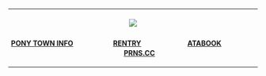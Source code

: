 ***

<h5 align="center">
  <img src="https://images2.imgbox.com/ec/35/gODyWNjQ_o.png"/>
</h5>  
<h4 align="center">


[PONY TOWN INFO](https://rentry.co/angelofdarkness)ㅤㅤㅤㅤ ㅤㅤ[RENTRY](https://rentry.co/periscope)ㅤㅤㅤㅤ ㅤㅤㅤ[ATABOOK](https://portal.atabook.org/)ㅤㅤㅤㅤ ㅤㅤㅤ[PRNS.CC](https://pronouns.cc/@anchor)

</h4> 


***






